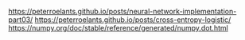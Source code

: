 https://peterroelants.github.io/posts/neural-network-implementation-part03/
https://peterroelants.github.io/posts/cross-entropy-logistic/
https://numpy.org/doc/stable/reference/generated/numpy.dot.html